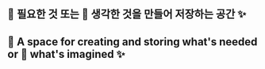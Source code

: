 ## 💾 필요한 것 또는 💭 생각한 것을 만들어 저장하는 공간 ✨
## 💾 A space for creating and storing what's needed or 💭 what's imagined ✨

<!--
**eunkuk/eunkuk** is a ✨ _special_ ✨ repository because its `README.md` (this file) appears on your GitHub profile.

Here are some ideas to get you started:

- 🔭 I’m currently working on ...
- 🌱 I’m currently learning ...
- 👯 I’m looking to collaborate on ...
- 🤔 I’m looking for help with ...
- 💬 Ask me about ...
- 📫 How to reach me: ...
- 😄 Pronouns: ...
- ⚡ Fun fact: ...
-->

